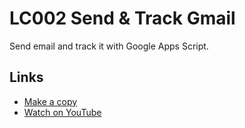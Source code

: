 # LC002 Send & Track Gmail

Send email and track it with Google Apps Script.

## Links

- [Make a copy](https://docs.google.com/spreadsheets/d/1_TaIa2iQaM4BUm5SG7Ktbl5DxWxEdhNB3uPwypYWJcc/copy)
- [Watch on YouTube](https://youtube.com/ashtonfei)
